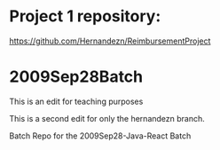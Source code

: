 # Project 1 repository:

https://github.com/Hernandezn/ReimbursementProject

# 2009Sep28Batch

This is an edit for teaching purposes

This is a second edit for only the hernandezn branch.

Batch Repo for the 2009Sep28-Java-React Batch
